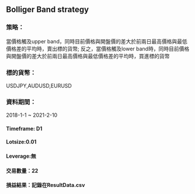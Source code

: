 ## Bolliger Band strategy 

### 策略：  
當價格觸及upper band，同時目前價格與開盤價的差大於前兩日最高價格與最低價格差的平均時，賣出標的貨幣; 反之，當價格觸及lower band時，同時目前價格與開盤價的差大於前兩日最高價格與最低價格差的平均時，買進標的貨幣  
### 標的貨幣：  
USDJPY,AUDUSD,EURUSD  
### 資料期間：  
2018-1-1 ~ 2021-2-10  
#### Timeframe:  D1  
#### Lotsize:0.01  
#### Leverage:無  
#### 交易數量：22  
#### 損益結果：記錄在ResultData.csv  

